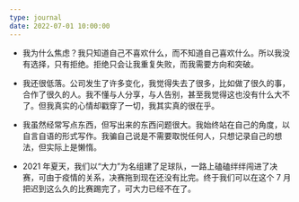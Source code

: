 ```yaml
---
type: journal
date: 2022-07-01 10:00:00
---
```


- 我为什么焦虑？我只知道自己不喜欢什么，而不知道自己喜欢什么。所以我没有选择，只有拒绝。拒绝只会让我重复失败，而我需要方向和突破。

- 我还很低落。公司发生了许多变化，我觉得失去了很多，比如做了很久的事，合作了很久的人。我不懂与人分享，与人告别，甚至我觉得这也没有什么大不了。但我真实的心情却戳穿了一切，我其实真的很在乎。

- 我虽然经常写点东西，但写出来的东西问题很大。我始终站在自己的角度，以自言自语的形式写作。我骗自己说是不需要取悦任何人，只想记录自己的想法，但实际上是懒惰。

- 2021 年夏天，我们以“大力”为名组建了足球队，一路上磕磕绊绊闯进了决赛，可由于疫情的关系，决赛拖到现在还没有比完。终于我们可以在这个 7 月把迟到这么久的比赛踢完了，可大力已经不在了。
